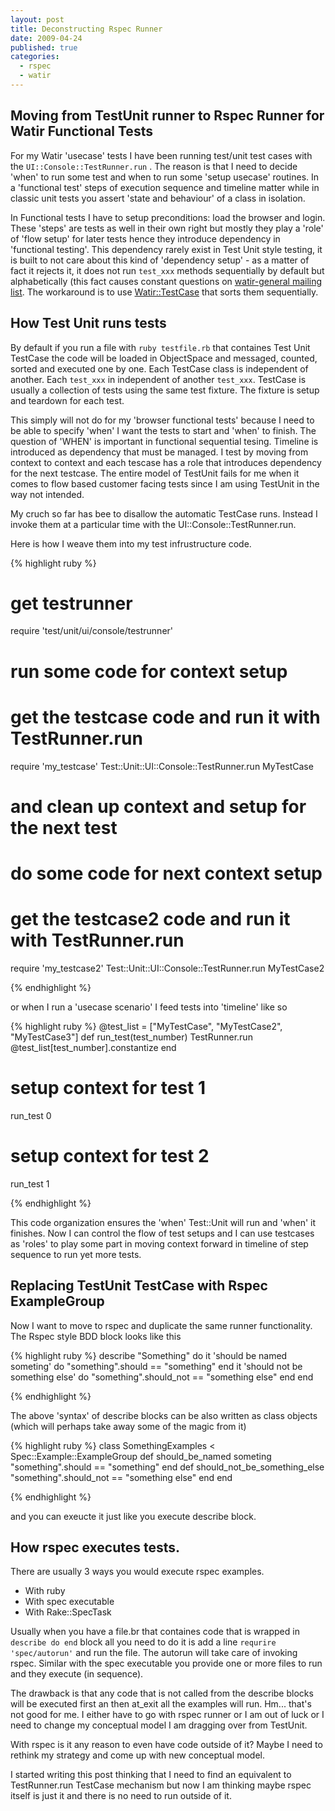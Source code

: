 ```yaml
--- 
layout: post
title: Deconstructing Rspec Runner
date: 2009-04-24
published: true
categories:
  - rspec
  - watir
--- 
```

## Moving from TestUnit runner to Rspec Runner for Watir Functional Tests

For my Watir 'usecase' tests I have been running test/unit test cases with the `UI::Console::TestRunner.run` . 
The reason is that I need to decide 'when' to run some test and when to run some 'setup usecase' routines. 
In a 'functional test' steps of execution sequence and timeline matter while in classic unit tests you assert 'state and behaviour' of a class in isolation. 

In Functional tests I have to setup preconditions: load the browser and login. These 'steps' are tests as well in their own right but mostly they play a 'role' of 'flow setup' 
for later tests hence they introduce dependency in 'functional testing'. This dependency rarely exist in Test Unit style testing, it is built to not care about 
this kind of 'dependency setup' - as a matter of fact it rejects it, it does not run `test_xxx` methods sequentially by default but alphabetically 
(this fact causes constant questions on [watir-general mailing list](http://groups.google.com/group/watir-general). 
The workaround is to use [Watir::TestCase](http://wtr.rubyforge.org/rdoc/classes/Watir/TestCase.html) that sorts them sequentially. 

## How Test Unit runs tests

By default if you run a file with `ruby testfile.rb` that containes Test Unit TestCase the code will be loaded in ObjectSpace and messaged, 
counted, sorted and executed one by one. Each TestCase class is independent of another. 
Each `test_xxx` in independent of another `test_xxx`. TestCase is usually a collection of tests using the same test fixture. 
The fixture is setup and teardown for each test. 

This simply will not do for my 'browser functional tests' because I need to be able to specify 'when' I want the tests to start and 'when' to finish. 
The question of 'WHEN' is important in functional sequential tesing. Timeline is introduced as dependency that must be managed. 
I test by moving from context to context and each tescase has a role that introduces dependency for the next testcase. 
The entire model of TestUnit fails for me when it comes to flow based customer facing tests since I am using TestUnit in the way not intended.

My cruch so far has bee to disallow the automatic TestCase runs. Instead I invoke them at a particular time with the UI::Console::TestRunner.run. 

Here is how I weave them into my test infrustructure code.

{% highlight ruby %}
# get testrunner 
require 'test/unit/ui/console/testrunner'

# run some code for context setup
# get the testcase code and run it with TestRunner.run
require 'my_testcase'
Test::Unit::UI::Console::TestRunner.run MyTestCase

# and clean up context and setup for the next test
# do some code for next context setup
# get the testcase2 code and run it with TestRunner.run
require 'my_testcase2'
Test::Unit::UI::Console::TestRunner.run MyTestCase2

{% endhighlight %}

or when I run a 'usecase scenario' I feed tests into 'timeline' like so

{% highlight ruby %}
@test_list = ["MyTestCase", "MyTestCase2", "MyTestCase3"]
def run_test(test_number)
  TestRunner.run @test_list[test_number].constantize
end
# setup context for test 1
run_test 0
# setup context for test 2
run_test 1

{% endhighlight %}

This code organization ensures the 'when' Test::Unit will run and 'when' it finishes. 
Now I can control the flow of test setups and I can use testcases as 'roles' to play some part in moving context forward in timeline of step sequence to run yet more tests.

## Replacing TestUnit TestCase with Rspec ExampleGroup

Now I want to move to rspec and duplicate the same runner functionality. The Rspec style BDD block looks like this

{% highlight ruby %}
describe "Something" do
  it 'should be named someting' do
    "something".should == "something"
  end
  it 'should not be something else' do
    "something".should_not == "something else"
  end
end

{% endhighlight %}

The above 'syntax' of describe blocks can be also written as class objects (which will perhaps take away some of the magic from it)

{% highlight ruby %}
class SomethingExamples < Spec::Example::ExampleGroup
  def should_be_named someting
    "something".should == "something"
  end
  def should_not_be_something_else
    "something".should_not == "something else"
  end
end

{% endhighlight %}

and you can exeucte it just like you execute describe block. 

## How rspec executes tests.

There are usually 3 ways you would execute rspec examples. 

- With ruby 
- With spec executable
- With Rake::SpecTask

Usually when you have a file.br that containes code that is wrapped in `describe do end` block all you need to do it is add a line `requrire 'spec/autorun'` and run the file. 
The autorun will take care of invoking rspec. Similar with the spec executable you provide one or more files to run and they execute (in sequence). 

The drawback is that any code that is not called from the describe blocks will be executed first an then at_exit all the examples will run. 
Hm... that's not good for me. I either have to go with rspec runner or I am out of luck or I need to change my conceptual model I am dragging over from TestUnit.

With rspec is it any reason to even have code outside of it? Maybe I need to rethink my strategy and come up with new conceptual model.

I started writing this post thinking that I need to find an equivalent to TestRunner.run TestCase mechanism 
but now I am thinking maybe rspec itself is just it and there is no need to run outside of it.

